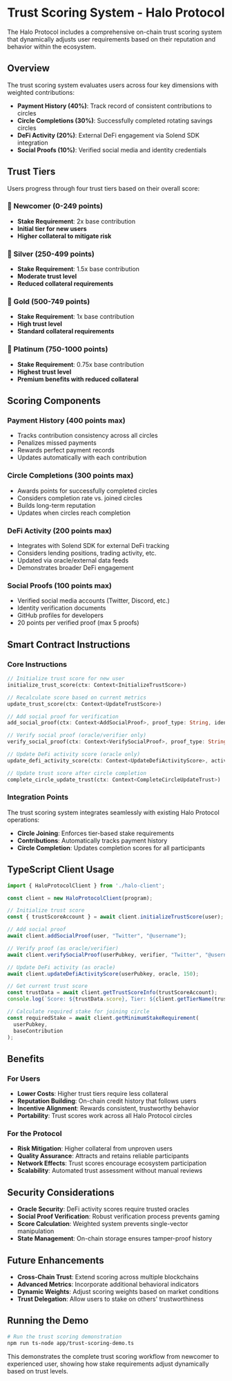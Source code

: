 # Trust Scoring System - Halo Protocol

The Halo Protocol includes a comprehensive on-chain trust scoring system that dynamically adjusts user requirements based on their reputation and behavior within the ecosystem.

## Overview

The trust scoring system evaluates users across four key dimensions with weighted contributions:

- **Payment History (40%)**: Track record of consistent contributions to circles
- **Circle Completions (30%)**: Successfully completed rotating savings circles
- **DeFi Activity (20%)**: External DeFi engagement via Solend SDK integration
- **Social Proofs (10%)**: Verified social media and identity credentials

## Trust Tiers

Users progress through four trust tiers based on their overall score:

### 🥉 Newcomer (0-249 points)
- **Stake Requirement**: 2x base contribution
- **Initial tier for new users**
- **Higher collateral to mitigate risk**

### 🥈 Silver (250-499 points)
- **Stake Requirement**: 1.5x base contribution
- **Moderate trust level**
- **Reduced collateral requirements**

### 🥇 Gold (500-749 points)
- **Stake Requirement**: 1x base contribution
- **High trust level**
- **Standard collateral requirements**

### 💎 Platinum (750-1000 points)
- **Stake Requirement**: 0.75x base contribution
- **Highest trust level**
- **Premium benefits with reduced collateral**

## Scoring Components

### Payment History (400 points max)
- Tracks contribution consistency across all circles
- Penalizes missed payments
- Rewards perfect payment records
- Updates automatically with each contribution

### Circle Completions (300 points max)
- Awards points for successfully completed circles
- Considers completion rate vs. joined circles
- Builds long-term reputation
- Updates when circles reach completion

### DeFi Activity (200 points max)
- Integrates with Solend SDK for external DeFi tracking
- Considers lending positions, trading activity, etc.
- Updated via oracle/external data feeds
- Demonstrates broader DeFi engagement

### Social Proofs (100 points max)
- Verified social media accounts (Twitter, Discord, etc.)
- Identity verification documents
- GitHub profiles for developers
- 20 points per verified proof (max 5 proofs)

## Smart Contract Instructions

### Core Instructions

```rust
// Initialize trust score for new user
initialize_trust_score(ctx: Context<InitializeTrustScore>)

// Recalculate score based on current metrics
update_trust_score(ctx: Context<UpdateTrustScore>)

// Add social proof for verification
add_social_proof(ctx: Context<AddSocialProof>, proof_type: String, identifier: String)

// Verify social proof (oracle/verifier only)
verify_social_proof(ctx: Context<VerifySocialProof>, proof_type: String, identifier: String)

// Update DeFi activity score (oracle only)
update_defi_activity_score(ctx: Context<UpdateDefiActivityScore>, activity_score: u16)

// Update trust score after circle completion
complete_circle_update_trust(ctx: Context<CompleteCircleUpdateTrust>)
```

### Integration Points

The trust scoring system integrates seamlessly with existing Halo Protocol operations:

- **Circle Joining**: Enforces tier-based stake requirements
- **Contributions**: Automatically tracks payment history
- **Circle Completion**: Updates completion scores for all participants

## TypeScript Client Usage

```typescript
import { HaloProtocolClient } from './halo-client';

const client = new HaloProtocolClient(program);

// Initialize trust score
const { trustScoreAccount } = await client.initializeTrustScore(user);

// Add social proof
await client.addSocialProof(user, "Twitter", "@username");

// Verify proof (as oracle/verifier)
await client.verifySocialProof(userPubkey, verifier, "Twitter", "@username");

// Update DeFi activity (as oracle)
await client.updateDefiActivityScore(userPubkey, oracle, 150);

// Get current trust score
const trustData = await client.getTrustScoreInfo(trustScoreAccount);
console.log(`Score: ${trustData.score}, Tier: ${client.getTierName(trustData.tier)}`);

// Calculate required stake for joining circle
const requiredStake = await client.getMinimumStakeRequirement(
  userPubkey, 
  baseContribution
);
```

## Benefits

### For Users
- **Lower Costs**: Higher trust tiers require less collateral
- **Reputation Building**: On-chain credit history that follows users
- **Incentive Alignment**: Rewards consistent, trustworthy behavior
- **Portability**: Trust scores work across all Halo Protocol circles

### For the Protocol
- **Risk Mitigation**: Higher collateral from unproven users
- **Quality Assurance**: Attracts and retains reliable participants
- **Network Effects**: Trust scores encourage ecosystem participation
- **Scalability**: Automated trust assessment without manual reviews

## Security Considerations

- **Oracle Security**: DeFi activity scores require trusted oracles
- **Social Proof Verification**: Robust verification process prevents gaming
- **Score Calculation**: Weighted system prevents single-vector manipulation
- **State Management**: On-chain storage ensures tamper-proof history

## Future Enhancements

- **Cross-Chain Trust**: Extend scoring across multiple blockchains
- **Advanced Metrics**: Incorporate additional behavioral indicators
- **Dynamic Weights**: Adjust scoring weights based on market conditions
- **Trust Delegation**: Allow users to stake on others' trustworthiness

## Running the Demo

```bash
# Run the trust scoring demonstration
npm run ts-node app/trust-scoring-demo.ts
```

This demonstrates the complete trust scoring workflow from newcomer to experienced user, showing how stake requirements adjust dynamically based on trust levels.